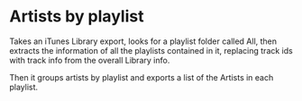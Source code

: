 # Artists by playlist

Takes an iTunes Library export, looks for a playlist folder called All,
then extracts the information of all the playlists contained in it,
replacing track ids with track info from the overall Library info.

Then it groups artists by playlist and exports a list of the Artists in
each playlist.
